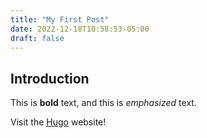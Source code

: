 ```yaml
---
title: "My First Post"
date: 2022-12-18T10:58:53-05:00
draft: false
---
```


## Introduction

This is **bold** text, and this is *emphasized* text.

Visit the [Hugo](https://gohugo.io) website!
